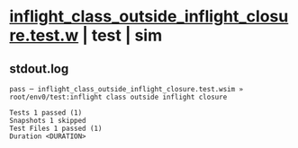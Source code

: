 # [inflight_class_outside_inflight_closure.test.w](../../../../../examples/tests/valid/inflight_class_outside_inflight_closure.test.w) | test | sim

## stdout.log
```log
pass ─ inflight_class_outside_inflight_closure.test.wsim » root/env0/test:inflight class outside inflight closure

Tests 1 passed (1)
Snapshots 1 skipped
Test Files 1 passed (1)
Duration <DURATION>
```


